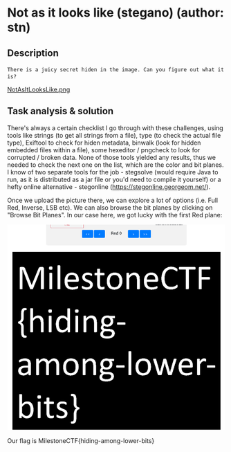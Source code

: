 # Not as it looks like (stegano) (author: stn)

## Description

```shell
There is a juicy secret hiden in the image. Can you figure out what it is?
```
[NotAsItLooksLike.png](NotAsItLooksLike.png)

## Task analysis & solution

There's always a certain checklist I go through with these challenges, using tools like strings (to get all strings from a file), type (to check the actual file type), Exiftool to check for hiden metadata, binwalk (look for hidden embedded files within a file), some hexeditor / pngcheck to look for corrupted / broken data. None of those tools yielded any results, thus we needed to check the next one on the list, which are the color and bit planes. I know of two separate tools for the job - stegsolve (would require Java to run, as it is distributed as a jar file or you'd need to compile it yourself) or a hefty online alternative - stegonline (https://stegonline.georgeom.net/).

Once we upload the picture there, we can explore a lot of options (i.e. Full Red, Inverse, LSB etc). We can also browse the bit planes by clicking on "Browse Bit Planes". In our case here, we got lucky with the first Red plane: 

![Image preview](1.png)

Our flag is MilestoneCTF{hiding-among-lower-bits}